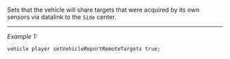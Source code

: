 Sets that the vehicle will share targets that were acquired by its own sensors via datalink to the `Side` center.


---
*Example 1:*
```sqf
vehicle player setVehicleReportRemoteTargets true;
```
